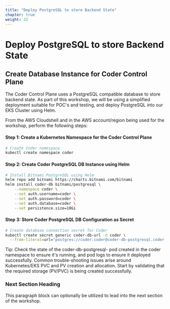 ```yaml
---
title: "Deploy PostgreSQL to store Backend State" 
chapter: true
weight: 32 
---
```


# Deploy PostgreSQL to store Backend State 

## Create Database Instance for Coder Control Plane 

The Coder Control Plane uses a PostgreSQL compatible database to store backend state.  As part of this workshop, we will be using a simplified deployment suitable for POC's and testing, and deploy PostgreSQL into our EKS Cluster using Helm.

From the AWS Cloudshell and in the AWS account/region being used for the workshop, perform the following steps:

#### Step 1: Create a Kubernetes Namespace for the Coder Control Plane
```bash
# Create Coder namespace
kubectl create namespace coder
```

#### Step 2: Create Coder PostgreSQL DB Instance using Helm
```bash
# Install Bitnami PostgreSQL using Helm
helm repo add bitnami https://charts.bitnami.com/bitnami
helm install coder-db bitnami/postgresql \
    --namespace coder \
    --set auth.username=coder \
    --set auth.password=coder \
    --set auth.database=coder \
    --set persistence.size=10Gi
```

#### Step 3: Store Coder PostgreSQL DB Configuration as Secret
```bash
# Create database connection secret for Coder
kubectl create secret generic coder-db-url -n coder \
  --from-literal=url="postgres://coder:coder@coder-db-postgresql.coder.svc.cluster.local:5432/coder?sslmode=disable"
```

Tip:  Check the state of the coder-db-postgresql-<instance> pod created in the coder namespace to ensure it's running, and pod logs to ensure it deployed successfully.  Common trouble-shooting issues arise around Kubernetes/EKS PVC and PV creation and allocation.  Start by validating that the required storage (PV/PVC) is being created successfully. 

### Next Section Heading <!-- MODIFY THIS HEADING -->
This paragraph block can optionally be utilized to lead into the next section of the workshop.
